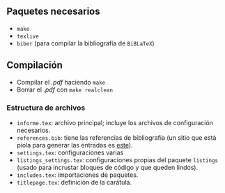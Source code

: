 ## Paquetes necesarios

- `make`
- `texlive`
- `biber` (para compilar la bibliografía de `BiBLaTeX`)

## Compilación

- Compilar el *.pdf* haciendo `make`
- Borrar el *.pdf* con `make realclean`

### Estructura de archivos

- `informe.tex`: archivo principal; incluye los archivos de configuración necesarios.
- `references.bib`: tiene las referencias de bibliografía (un sitio que está piola para generar las entradas es [este](http://truben.no/latex/bibtex/#)).
- `settings.tex`: configuraciones varias
- `listings_settings.tex`: configuraciones propias del paquete `listings` (usado para incrustar bloques de código y que queden lindos).
- `includes.tex`: importaciones de paquetes.
- `titlepage.tex`: definición de la carátula.

